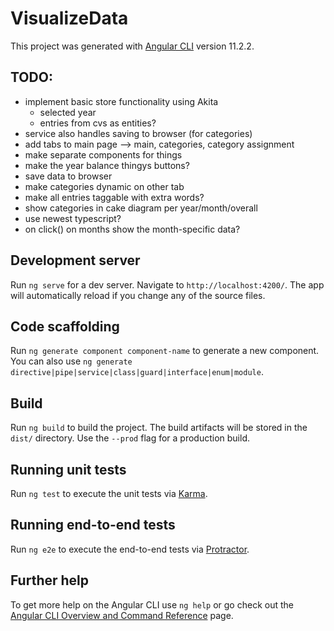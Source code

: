 # VisualizeData

This project was generated with [Angular CLI](https://github.com/angular/angular-cli) version 11.2.2.

## TODO:
- implement basic store functionality using Akita
    - selected year
    - entries from cvs as entities?
- service also handles saving to browser (for categories)
- add tabs to main page --> main, categories, category assignment
- make separate components for things
- make the year balance thingys buttons?
- save data to browser
- make categories dynamic on other tab
- make all entries taggable with extra words?
- show categories in cake diagram per year/month/overall
- use newest typescript?
- on click() on months show the month-specific data?

## Development server

Run `ng serve` for a dev server. Navigate to `http://localhost:4200/`. The app will automatically reload if you change any of the source files.

## Code scaffolding

Run `ng generate component component-name` to generate a new component. You can also use `ng generate directive|pipe|service|class|guard|interface|enum|module`.

## Build

Run `ng build` to build the project. The build artifacts will be stored in the `dist/` directory. Use the `--prod` flag for a production build.

## Running unit tests

Run `ng test` to execute the unit tests via [Karma](https://karma-runner.github.io).

## Running end-to-end tests

Run `ng e2e` to execute the end-to-end tests via [Protractor](http://www.protractortest.org/).

## Further help

To get more help on the Angular CLI use `ng help` or go check out the [Angular CLI Overview and Command Reference](https://angular.io/cli) page.
